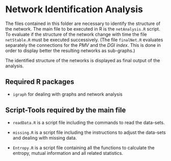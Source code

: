 # Network Identification Analysis

The files contained in this folder are necessary to identify the structure of the network. The main file to be executed in R is the `netAnalysis.R` script. To evaluate if the structure of the network change with time the file `netStable.R` must be executed successively.
(The file `finalNet.R` evaluates separately the connections for the *PMV* and the *DGI index*. This is done in order to display better the resulting networks as sub-graphs.)

The identified structure of the networks is displayed as final output of the analysis.

## Required R packages

 * `igraph` for dealing with graphs and network analysis

## Script-Tools required by the main file

 * `readData.R` is a script file including the commands to read the data-sets.

 * `missing.R` is a script file including the instructions to adjust the data-sets and dealing with missing data.

 * `Entropy.R` is a script file containing all the functions to calculate the entropy, mutual information and all related statistics.

